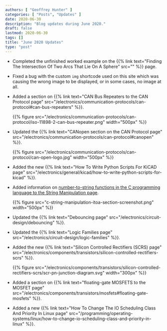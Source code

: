 ```yaml
---
authors: [ "Geoffrey Hunter" ]
categories: [ "Posts", "Updates" ]
date: 2020-06-30
description: "Blog updates during June 2020."
draft: false
lastmod: 2020-06-30
tags: []
title: "June 2020 Updates"
type: "post"
---
```


* Completed the unfinished worked example on the {{% link text="Finding The Intersection Of Two Arcs That Lie On A Sphere" src="" %}} page.

* Fixed a bug with the custom `img` shortcode used on this site which was causing the wrong image to be displayed, or in some cases, no image at all.

* Added a section on {{% link text="CAN Bus Repeaters to the CAN Protocol page" src="/electronics/communication-protocols/can-protocol#can-bus-repeaters" %}}.

    {{% figure src="/electronics/communication-protocols/can-protocol/iso-11898-2-can-bus-repeater.png" width="500px" %}}

* Updated the {{% link text="CANopen section on the CAN Protocol page" src="/electronics/communication-protocols/can-protocol#canopen" %}}.

    {{% figure src="/electronics/communication-protocols/can-protocol/can-open-logo.jpg" width="500px" %}}

* Added the new {{% link text="How To Write Python Scripts For KiCAD page" src="/electronics/general/kicad/how-to-write-python-scripts-for-kicad" %}}.

* Added information on [number-to-string functions in the C programming language to the String Manipulation page](/programming/languages/c/string-manipulation-in-c/).

    {{% figure src="c-string-manipulation-itoa-section-screenshot.png" width="500px" %}}

* Updated the {{% link text="Debouncing page" src="/electronics/circuit-design/debouncing" %}}.

* Updated the {{% link text="Logic Families page" src="/electronics/circuit-design/logic-families" %}}.

* Added the new {{% link text="Silicon Controlled Rectifiers (SCRS) page" src="/electronics/components/transistors/silicon-controlled-rectifiers-scrs" %}}.

    {{% figure src="/electronics/components/transistors/silicon-controlled-rectifiers-scrs/scr-pn-junction-diagram.svg" width="300px" %}}

* Added a section on {{% link text="floating-gate MOSFETS to the MOSFET page" src="/electronics/components/transistors/mosfets#floating-gate-mosfets" %}}.

* Added a new {{% link text="How To Change The IO Scheduling Class And Priority In Linux page" src="/programming/operating-systems/linux/how-to-change-io-scheduling-class-and-priority-in-linux" %}}. 